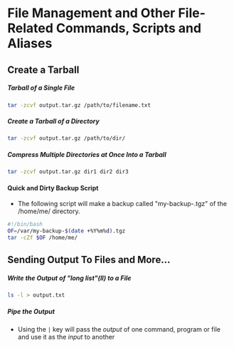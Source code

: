 # File Management and Other File-Related Commands, Scripts and Aliases

## Create a Tarball 
##### Tarball of a Single File
```bash
tar -zcvf output.tar.gz /path/to/filename.txt
```
##### Create a Tarball of a Directory
```bash
tar -zcvf output.tar.gz /path/to/dir/
```
##### Compress Multiple Directories at Once Into a Tarball
```bash
tar -zcvf output.tar.gz dir1 dir2 dir3 
```

#### Quick and Dirty Backup Script
- The following script will make a backup called "my-backup-<the current date>.tgz" of the /home/me/ directory.
```bash
#!/bin/bash          
OF=/var/my-backup-$(date +%Y%m%d).tgz
tar -cZf $OF /home/me/
```

## Sending Output To Files and More...

##### Write the Output of "long list"(ll) to a File
```bash
ls -l > output.txt
```
##### Pipe the Output 
- Using the ```|``` key will pass the *output* of one command, program or file and use it as the *input* to another
